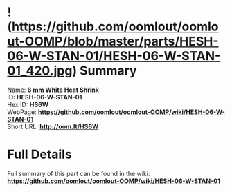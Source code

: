 
!(https://github.com/oomlout/oomlout-OOMP/blob/master/parts/HESH-06-W-STAN-01/HESH-06-W-STAN-01_420.jpg)
Summary
=================
  
Name: __6 mm White Heat Shrink__    
ID: __HESH-06-W-STAN-01__   
Hex ID: __HS6W__   
WebPage: __https://github.com/oomlout/oomlout-OOMP/wiki/HESH-06-W-STAN-01__   
Short URL: __http://oom.lt/HS6W__   

Full Details
==========================
Full summary of this part can be found in the wiki:   
__https://github.com/oomlout/oomlout-OOMP/wiki/HESH-06-W-STAN-01__    

